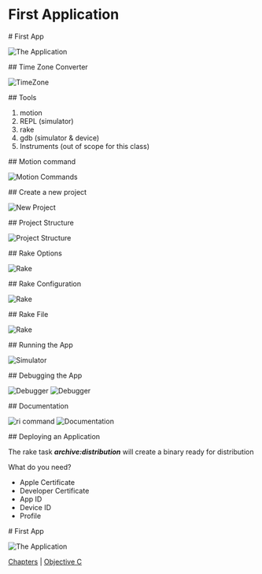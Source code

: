# First Application

<slide>
# First App

![The Application](appicon.png "The Application") 

</slide>

<slide>
## Time Zone Converter

![TimeZone](timezone.png "Time Zone") 

</slide>

<slide>
## Tools

1. motion
2. REPL (simulator)
3. rake
4. gdb	(simulator & device)
5. Instruments (out of scope for this class)

</slide>

<slide>
## Motion command

![Motion Commands](motion.jpeg "Motion commands") 

</slide>

<slide>
## Create a new project

![New Project](create.jpeg "New Project") 

</slide>

<slide>
## Project Structure

![Project Structure](directories.jpeg "Project Structure") 

</slide>

<slide>
## Rake Options

![Rake](rake.png "Rake") 

</slide>

<slide>
## Rake Configuration

![Rake](rakeconf.png "Rake") 

</slide>

<slide>
## Rake File

![Rake](rakefile.png "Rake File") 

</slide>

<slide>
## Running the App

![Simulator](run.jpeg "Simulator") 

</slide>

<slide>
## Debugging the App

![](rakedebug.png "Debugger") 
![](rakedebug2.png "Debugger") 

</slide>

<slide>
## Documentation

![](ricommand.png "ri command") 
![](documentation.png "Documentation") 

</slide>

<slide>
## Deploying an Application

The rake task ***archive:distribution*** will create a binary ready for distribution

What do you need?

* Apple Certificate
* Developer Certificate
* App ID
* Device ID
* Profile

</slide>

<slide>
# First App

![The Application](appicon.png "The Application") 

[Chapters](../reveal.html) | 
[Objective C](../03-ObjectiveC/reveal.html)

</slide>
